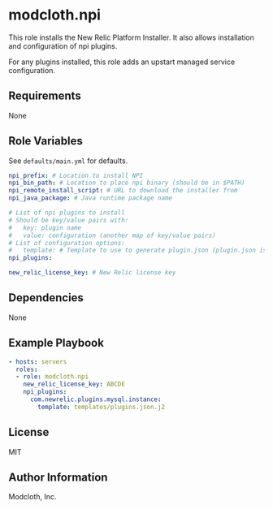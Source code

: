 modcloth.npi
============

This role installs the New Relic Platform Installer. It also allows
installation and configuration of npi plugins.

For any plugins installed, this role adds an upstart managed service
configuration.

Requirements
------------

None

Role Variables
--------------

See `defaults/main.yml` for defaults.

```yml
npi_prefix: # Location to install NPI
npi_bin_path: # Location to place npi binary (should be in $PATH)
npi_remote_install_script: # URL to download the installer from
npi_java_package: # Java runtime package name

# List of npi plugins to install
# Should be key/value pairs with:
#   key: plugin name
#   value: configuration (another map of key/value pairs)
# List of configuration options:
#   template: # Template to use to generate plugin.json (plugin.json is written only if this is set)
npi_plugins:

new_relic_license_key: # New Relic license key
```

Dependencies
------------

None

Example Playbook
----------------

```yml
- hosts: servers
  roles:
  - role: modcloth.npi
    new_relic_license_key: ABCDE
    npi_plugins:
      com.newrelic.plugins.mysql.instance:
        template: templates/plugins.json.j2
```

License
-------

MIT

Author Information
------------------

Modcloth, Inc.
